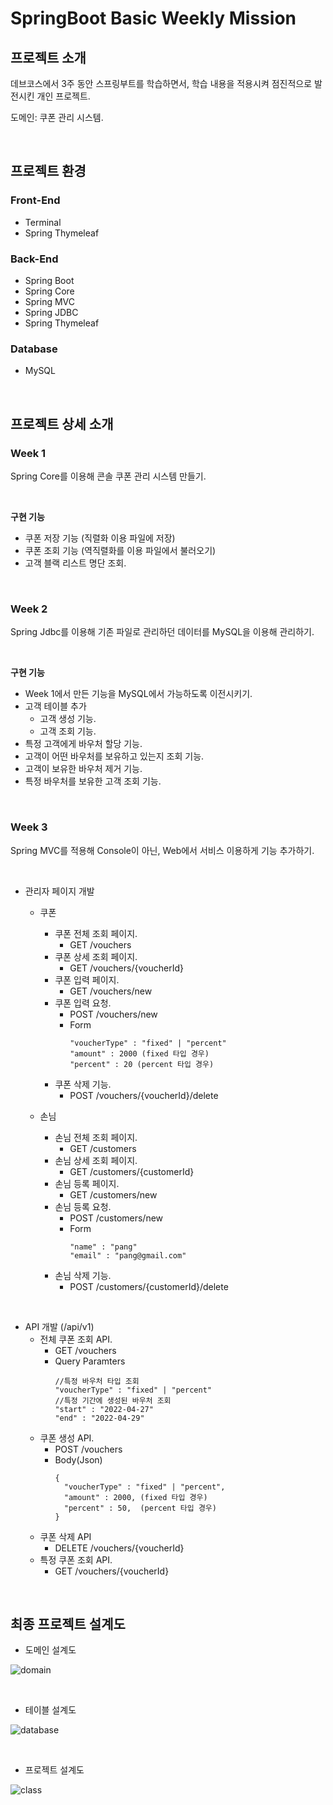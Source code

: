 # SpringBoot Basic Weekly Mission

## 프로젝트 소개

데브코스에서 3주 동안 스프링부트를 학습하면서, 학습 내용을 적용시켜 점진적으로 발전시킨 개인 프로젝트.

도메인: 쿠폰 관리 시스템.

<br/>

## 프로젝트 환경

### Front-End

- Terminal
- Spring Thymeleaf

### Back-End

- Spring Boot
- Spring Core
- Spring MVC
- Spring JDBC
- Spring Thymeleaf

### Database

- MySQL

<br/>

## 프로젝트 상세 소개

### Week 1

Spring Core를 이용해 콘솔 쿠폰 관리 시스템 만들기.

<br/>

**구현 기능**

- 쿠폰 저장 기능 (직렬화 이용 파일에 저장)
- 쿠폰 조회 기능 (역직렬화를 이용 파일에서 불러오기)
- 고객 블랙 리스트 명단 조회.

<br/>

### Week 2

Spring Jdbc를 이용해 기존 파일로 관리하던 데이터를 MySQL을 이용해 관리하기.

<br/>

**구현 기능**

- Week 1에서 만든 기능을 MySQL에서 가능하도록 이전시키기.
- 고객 테이블 추가
  - 고객 생성 기능.
  - 고객 조회 기능.
- 특정 고객에게 바우처 할당 기능.
- 고객이 어떤 바우처를 보유하고 있는지 조회 기능.
- 고객이 보유한 바우처 제거 기능.
- 특정 바우처를 보유한 고객 조회 기능.

<br/>

### Week 3

Spring MVC를 적용해 Console이 아닌, Web에서 서비스 이용하게 기능 추가하기.

<br/>

- 관리자 페이지 개발
  - 쿠폰
    - 쿠폰 전체 조회 페이지.
      - GET /vouchers
    - 쿠폰 상세 조회 페이지.
      - GET /vouchers/{voucherId}
    - 쿠폰 입력 페이지.
      - GET /vouchers/new
    - 쿠폰 입력 요청.
      - POST /vouchers/new
      - Form
        ```
        "voucherType" : "fixed" | "percent"
        "amount" : 2000 (fixed 타입 경우)
        "percent" : 20 (percent 타입 경우)
        ```
    - 쿠폰 삭제 기능.
      - POST /vouchers/{voucherId}/delete

  - 손님
    - 손님 전체 조회 페이지.
      - GET /customers
    - 손님 상세 조회 페이지.
      - GET /customers/{customerId}
    - 손님 등록 페이지.
      - GET /customers/new
    - 손님 등록 요청.
      - POST /customers/new
      - Form
        ```
        "name" : "pang"
        "email" : "pang@gmail.com"
        ```
    - 손님 삭제 기능.
      - POST /customers/{customerId}/delete

<br/>

- API 개발 (/api/v1)
  - 전체 쿠폰 조회 API.
    - GET /vouchers
    - Query Paramters
      ~~~
      //특정 바우처 타입 조회
      "voucherType" : "fixed" | "percent" 
      //특정 기간에 생성된 바우처 조회
      "start" : "2022-04-27"
      "end" : "2022-04-29"
      ~~~
  - 쿠폰 생성 API.
    - POST /vouchers
    - Body(Json)
      ```
      {
        "voucherType" : "fixed" | "percent",
        "amount" : 2000, (fixed 타입 경우)
        "percent" : 50,  (percent 타입 경우)
      }
      ```
  - 쿠폰 삭제 API
    - DELETE /vouchers/{voucherId}
  - 특정 쿠폰 조회 API.
    - GET /vouchers/{voucherId}

<br/>

## 최종 프로젝트 설계도

- 도메인 설계도

![domain](https://user-images.githubusercontent.com/29492667/169812256-86b49f5e-d954-4082-b06e-b1b24a3555cd.png)

<br/>

- 테이블 설계도

![database](https://user-images.githubusercontent.com/29492667/169812334-12c05037-1a62-49c5-8ad3-cbe71f6691a4.png)

<br/>

- 프로젝트 설계도

![class](https://user-images.githubusercontent.com/29492667/169812397-3770af93-e362-4c6d-abdc-f671cff3d383.png)
